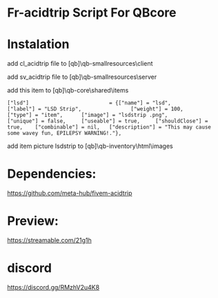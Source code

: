# Fr-acidtrip Script For QBcore

# Instalation

add cl_acidtrip file to [qb]\qb-smallresources\client

add sv_acidtrip file to [qb]\qb-smallresources\server

add this item to [qb]\qb-core\shared\items

	["lsd"] 						 = {["name"] = "lsd", 			  	  			["label"] = "LSD Strip", 				["weight"] = 100, 		["type"] = "item", 		["image"] = "lsdstrip .png", 			["unique"] = false, 	["useable"] = true, 	["shouldClose"] = true,    ["combinable"] = nil,   ["description"] = "This may cause some wavey fun, EPILEPSY WARNING!."},

add item picture lsdstrip to [qb]\qb-inventory\html\images

# Dependencies:
https://github.com/meta-hub/fivem-acidtrip


# Preview: 
https://streamable.com/21g1h

# discord 
https://discord.gg/RMzhV2u4K8


